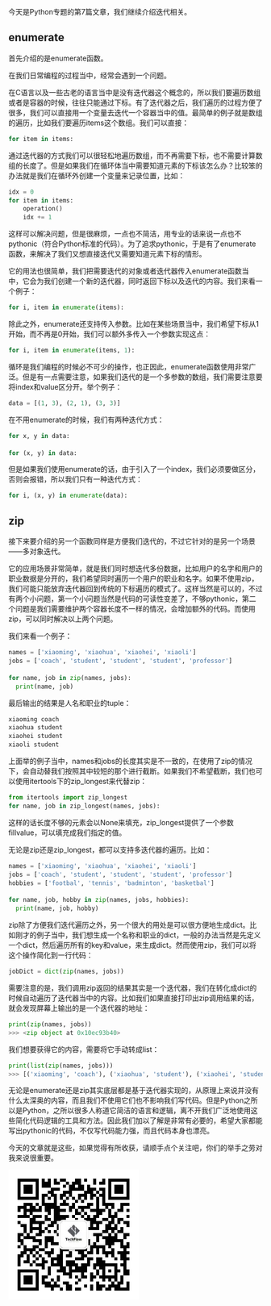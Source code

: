 今天是Python专题的第7篇文章，我们继续介绍迭代相关。

## enumerate

首先介绍的是enumerate函数。

在我们日常编程的过程当中，经常会遇到一个问题。

在C语言以及一些古老的语言当中是没有迭代器这个概念的，所以我们要遍历数组或者是容器的时候，往往只能通过下标。有了迭代器之后，我们遍历的过程方便了很多，我们可以直接用一个变量去迭代一个容器当中的值。最简单的例子就是数组的遍历，比如我们要遍历items这个数组。我们可以直接：

```python
for item in items:
```

通过迭代器的方式我们可以很轻松地遍历数组，而不再需要下标，也不需要计算数组的长度了。但是如果我们在循环体当中需要知道元素的下标该怎么办？比较笨的办法就是我们在循环外创建一个变量来记录位置，比如：

```python
idx = 0
for item in items:
    operation()
    idx += 1
```

这样可以解决问题，但是很麻烦，一点也不简洁，用专业的话来说一点也不pythonic（符合Python标准的代码）。为了追求pythonic，于是有了enumerate函数，来解决了我们又想直接迭代又需要知道元素下标的情形。

它的用法也很简单，我们把需要迭代的对象或者迭代器传入enumerate函数当中，它会为我们创建一个新的迭代器，同时返回下标以及迭代的内容。我们来看一个例子：

```python
for i, item in enumerate(items):
```

除此之外，enumerate还支持传入参数。比如在某些场景当中，我们希望下标从1开始，而不再是0开始，我们可以额外多传入一个参数实现这点：

```python
for i, item in enumerate(items, 1):
```

循环是我们编程的时候必不可少的操作，也正因此，enumerate函数使用非常广泛。但是有一点需要注意，如果我们迭代的是一个多参数的数组，我们需要注意要将index和value区分开。举个例子：

```python
data = [(1, 3), (2, 1), (3, 3)]
```

在不用enumerate的时候，我们有两种迭代方式：

```python
for x, y in data:

for (x, y) in data:
```

但是如果我们使用enumerate的话，由于引入了一个index，我们必须要做区分，否则会报错，所以我们只有一种迭代方式：

```python
for i, (x, y) in enumerate(data):
```

## zip

接下来要介绍的另一个函数同样是方便我们迭代的，不过它针对的是另一个场景——多对象迭代。

它的应用场景非常简单，就是我们同时想迭代多份数据，比如用户的名字和用户的职业数据是分开的，我们希望同时遍历一个用户的职业和名字。如果不使用zip，我们可能只能放弃迭代器回到传统的下标遍历的模式了。这样当然是可以的，不过有两个小问题，第一个小问题当然是代码的可读性变差了，不够pythonic，第二个问题是我们需要维护两个容器长度不一样的情况，会增加额外的代码。而使用zip，可以同时解决以上两个问题。

我们来看一个例子：

```python
names = ['xiaoming', 'xiaohua', 'xiaohei', 'xiaoli']
jobs = ['coach', 'student', 'student', 'student', 'professor']

for name, job in zip(names, jobs):
  print(name, job)
```

最后输出的结果是人名和职业的tuple：

```python
xiaoming coach
xiaohua student
xiaohei student
xiaoli student
```

上面举的例子当中，names和jobs的长度其实是不一致的，在使用了zip的情况下，会自动替我们按照其中较短的那个进行截断。如果我们不希望截断，我们也可以使用itertools下的zip_longest来代替zip：

```python
from itertools import zip_longest
for name, job in zip_longest(names, jobs):
```

这样的话长度不够的元素会以None来填充，zip_longest提供了一个参数fillvalue，可以填充成我们指定的值。

无论是zip还是zip_longest，都可以支持多迭代器的遍历。比如：

```python
names = ['xiaoming', 'xiaohua', 'xiaohei', 'xiaoli']
jobs = ['coach', 'student', 'student', 'student', 'professor']
hobbies = ['footbal', 'tennis', 'badminton', 'basketbal']

for name, job, hobby in zip(names, jobs, hobbies):
  print(name, job, hobby)
```

zip除了方便我们迭代遍历之外，另一个很大的用处是可以很方便地生成dict。比如刚才的例子当中，我们想生成一个名称和职业的dict，一般的办法当然是先定义一个dict，然后遍历所有的key和value，来生成dict。然而使用zip，我们可以将这个操作简化到一行代码：

```python
jobDict = dict(zip(names, jobs))
```

需要注意的是，我们调用zip返回的结果其实是一个迭代器，我们在转化成dict的时候自动遍历了迭代器当中的内容。比如我们如果直接打印出zip调用结果的话，就会发现屏幕上输出的是一个迭代器的地址：

```python
print(zip(names, jobs))
>>> <zip object at 0x10ec93b40>
```

我们想要获得它的内容，需要将它手动转成list：

```python
print(list(zip(names, jobs)))
>>> [('xiaoming', 'coach'), ('xiaohua', 'student'), ('xiaohei', 'student'), ('xiaoli', 'student')]
```
无论是enumerate还是zip其实底层都是基于迭代器实现的，从原理上来说并没有什么太深奥的内容，而且我们不使用它们也不影响我们写代码。但是Python之所以是Python，之所以很多人称道它简洁的语言和逻辑，离不开我们广泛地使用这些简化代码逻辑的工具和方法。因此我们加以了解是非常有必要的，希望大家都能写出pythonic的代码，不仅写代码能力强，而且代码本身也漂亮。

今天的文章就是这些，如果觉得有所收获，请顺手点个关注吧，你们的举手之劳对我来说很重要。

![IMAGE](resources/B7AE373ACC841036368D0E2FA480D876.jpg)